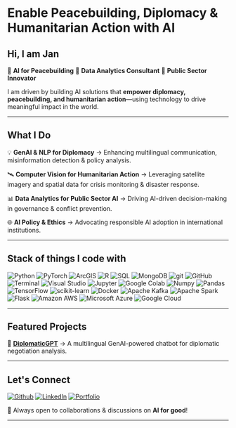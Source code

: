 # Enable Peacebuilding, Diplomacy & Humanitarian Action with AI  

## Hi, I am **Jan** 

🔹 **AI for Peacebuilding**  🔹 **Data Analytics Consultant**  🔹 **Public Sector Innovator**  

I am driven by building AI solutions that **empower diplomacy, peacebuilding, and humanitarian action**—using technology to drive meaningful impact in the world.  

---

## What I Do  

💡 **GenAI & NLP for Diplomacy** → Enhancing multilingual communication, misinformation detection & policy analysis.  

🛰️ **Computer Vision for Humanitarian Action** → Leveraging satellite imagery and spatial data for crisis monitoring & disaster response.  

📊 **Data Analytics for Public Sector AI** → Driving AI-driven decision-making in governance & conflict prevention.  

🌐 **AI Policy & Ethics** → Advocating responsible AI adoption in international institutions.  

---

## Stack of things I code with

<p>
  <img alt="Python" src="https://img.shields.io/badge/-Python-3776AB?style=flat-square&logo=python&logoColor=white" />
  <img alt="PyTorch" src="https://img.shields.io/badge/PyTorch-black?logo=PyTorch&logoColor=white" />
  <img alt="ArcGIS" src="https://img.shields.io/badge/-ArcGIS-0079C1?style=flat&logo=esri&logoColor=white" />
  <img alt="R" src="https://img.shields.io/badge/-R-276DC3?style=flat-square&logo=R&logoColor=white" />
  <img alt="SQL" src="https://img.shields.io/badge/-SQL-4169E1?style=flat-square&logo=PostgreSQL&logoColor=white" />
  <img alt="MongoDB" src="https://img.shields.io/badge/-MongoDB-13aa52?style=flat-square&logo=mongodb&logoColor=white" />
  <img alt="git" src="https://img.shields.io/badge/-Git-F05032?style=flat-square&logo=git&logoColor=white" />
  <img alt="GitHub" src="https://img.shields.io/badge/-GitHub-181717?style=flat-square&logo=GitHub&logoColor=white" />
  <img alt="Terminal" src="https://img.shields.io/badge/-Terminal-4D4D4D?style=flat-square&logo=Windows Terminal&logoColor=white" />
  <img alt="Visual Studio" src="https://img.shields.io/badge/-VS Code-007ACC?style=flat-square&logo=Visual Studio Code&logoColor=white" />
  <img alt="Jupyter" src="https://img.shields.io/badge/-Jupyter-F37626?style=flat-square&logo=Jupyter&logoColor=white" />
  <img alt="Google Colab" src="https://img.shields.io/badge/-Google Colab-F9AB00?style=flat-square&logo=Google Colab&logoColor=white" />
  <img alt="Numpy" src="https://img.shields.io/badge/-NumPy-013243?style=flat-square&logo=Numpy&logoColor=white" />
  <img alt="Pandas" src="https://img.shields.io/badge/-pandas-150458?style=flat-square&logo=pandas&logoColor=white" /> 
  <img alt="TensorFlow" src="https://img.shields.io/badge/-TensorFlow-FF6F00?style=flat-square&logo=TensorFlow&logoColor=white" />
  <img alt="scikit-learn" src="https://img.shields.io/badge/-scikit_learn-F7931E?style=flat-square&logo=scikit-learn&logoColor=white" />  
  <img alt="Docker" src="https://img.shields.io/badge/-Docker-46a2f1?style=flat-square&logo=docker&logoColor=white" />
  <img alt="Apache Kafka" src="https://img.shields.io/badge/-ApacheKafka-231F20?style=flat-square&logo=Apache Kafka&logoColor=white" />
  <img alt="Apache Spark" src="https://img.shields.io/badge/-ApacheSpark-E25A1C?style=flat-square&logo=Apache Spark&logoColor=white" />
  <img alt="Flask" src="https://img.shields.io/badge/-Flask-000000?style=flat-square&logo=Flask&logoColor=white" />
  <img alt="Amazon AWS" src="https://img.shields.io/badge/-Amazon AWS-FF9900?style=flat-square&logo=Amazon AWS&logoColor=white" />
  <img alt="Microsoft Azure" src="https://img.shields.io/badge/-Microsoft Azure-0078D4?style=flat-square&logo=Microsoft Azure&logoColor=white" />
  <img alt="Google Cloud" src="https://img.shields.io/badge/-Google Cloud-4285F4?style=flat-square&logo=Google Cloud&logoColor=white" />
</p>

---

## Featured Projects  

📌 **[DiplomaticGPT](#)** → A multilingual GenAI-powered chatbot for diplomatic negotiation analysis.

---

## Let's Connect  

<p>
<a href="https://github.com/JP-Thoma" target="_blank"><img alt="Github" src="https://img.shields.io/badge/GitHub-%2312100E.svg?&style=for-the-badge&logo=Github&logoColor=white" /></a> 
<a href="https://linkedin.com/in/janphillipthoma" target="_blank"><img alt="LinkedIn" src="https://img.shields.io/badge/linkedin-%230077B5.svg?&style=for-the-badge&logo=linkedin&logoColor=white" /></a> 
<a href="https://janphillipthoma.com" target="_blank"><img alt="Portfolio" src="https://img.shields.io/badge/Portfolio-F50057?&style=for-the-badge&logo=ProtonDB&logoColor=white" /></a>
</p>

🔭 Always open to collaborations & discussions on **AI for good**!  

---
